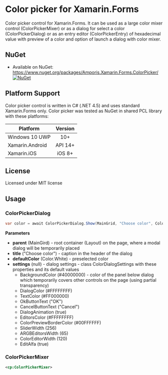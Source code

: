 # Color picker for Xamarin.Forms
Color picker control for Xamarin.Forms. It can be used as a large color mixer control (ColorPickerMixer) or as a dialog for select a color (ColorPickerDialog) or as an entry editor (ColorPickerEntry) of hexadecimal value with preview of a color and option of launch a dialog with color mixer.


## NuGet
* Available on NuGet: https://www.nuget.org/packages/Amporis.Xamarin.Forms.ColorPicker/ [![NuGet](https://img.shields.io/nuget/v/Amporis.Xamarin.Forms.ColorPicker.svg?label=NuGet)](https://www.nuget.org/packages/Amporis.Xamarin.Forms.ColorPicker/)


## Platform Support

Color picker control is written in C# (.NET 4.5) and uses standard Xamarin.Forms only.
Color picker was tested as NuGet in shared PCL library with these platforms:

|Platform|Version|
| ------------------- | :------------------: |
|Windows 10 UWP|10+|
|Xamarin.Android|API 14+|
|Xamarin.iOS|iOS 8+|


## License
Licensed under MIT license


## Usage

### ColorPickerDialog
```csharp
var color = await ColorPickerDialog.Show(MainGrid, "Choose color", Color.White, null);
```

**Parameters**
* **parent** (MainGird) - root container (Layout<View>) on the page, where a modal dialog will be temporarily placed
* **title** ("Choose color") - caption in the header of the dialog
* **defaultColor** (Color.White) - preselected color
* **settings** (null) - dialog settings - class ColorDialogSettings with these properties and its default values
  * BackgroundColor (#40000000) - color of the panel below dialog which temporarily covers other controls on the page (using partial transparency)
  * DialogColor (#FFFFFFFF)
  * TextColor (#FF000000)
  * OkButtonText ("OK")
  * CancelButtonText ("Cancel")
  * DialogAnimation (true)
  * EditorsColor (#FFFFFFFF)
  * ColorPreviewBorderColor (#00FFFFFF)
  * SliderWidth (256)
  * ARGBEditorsWidth (65)
  * ColorEditorWidth (120)
  * EditAlfa (true)


### ColorPickerMixer
```xml
<cp:ColorPickerMixer>
```
